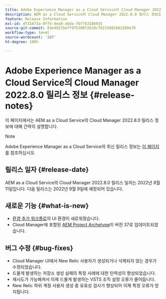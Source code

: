 ```yaml
---
title: Adobe Experience Manager as a Cloud Service의 Cloud Manager 2022.8.0 릴리스 정보
description: AEM as a Cloud Service의 Cloud Manager 2022.8.0 릴리스 정보입니다.
feature: Release Information
exl-id: df31673a-0ffd-4ea8-a6da-fbf75318b915
source-git-commit: 83e49215eff975300f263dcf0215081b02260e70
workflow-type: tm+mt
source-wordcount: '187'
ht-degree: 100%

---
```


# Adobe Experience Manager as a Cloud Service의 Cloud Manager 2022.8.0 릴리스 정보 {#release-notes}

이 페이지에서는 AEM as a Cloud Service의 Cloud Manager 2022.8.0 릴리스 정보에 대해 간략히 설명합니다.

>[!NOTE]
>
>Adobe Experience Manager as a Cloud Service의 최신 릴리스 정보는 [이 페이지](/help/release-notes/release-notes-cloud/release-notes-current.md)를 참조하십시오.

## 릴리스 일자 {#release-date}

AEM as a Cloud Service의 Cloud Manager 2022.8.0 릴리스 일자는 2022년 8월 11일입니다. 다음 릴리스는 2022년 9월 9일에 예정되어 있습니다.

## 새로운 기능 {#what-is-new}

* [환경 추가 워크플로](/help/implementing/cloud-manager/manage-environments.md)의 UI 환경이 새로워졌습니다.
* Cloud Manager에 포함된 [AEM Project Archetype](https://experienceleague.adobe.com/docs/experience-manager-core-components/using/developing/archetype/overview.html)이 버전 37로 업데이트되었습니다.

## 버그 수정 {#bug-fixes}

* Cloud Manager UI에서 New Relic 사용자가 생성되거나 삭제되지 않는 경우가 수정되었습니다.
* 드물게 발생하는 저장소 생성 실패의 특정 사례에 대한 탄력성이 향상되었습니다.
* 재시도가 가능해져서 이제 드물게 발생하는 VSTS 조직 설정 오류가 줄어듭니다.
* New Relic 하위 계정 사용자 생성 중 유효성 검사가 향상되어 이제 특정 오류가 방지됩니다.
